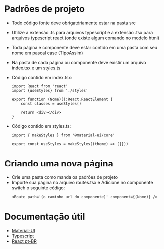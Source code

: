 # Padrões de projeto

- Todo código fonte deve obrigatóriamente estar na pasta src
- Utilize a extensão .ts para arquivos typescript e a extensão .tsx para arquivos typescript react (onde existe algum comando no modelo html)
- Toda página e componente deve estar contido em uma pasta com seu nome em pascal case (TipoAssim)
- Na pasta de cada página ou componente deve existir um arquivo index.tsx e um styles.ts
- Código contido em index.tsx:

  ```
  import React from 'react'
  import {useStyles} from './styles'

  export function (Nome)():React.ReactElement {
      const classes = useStyles()

      return <div></div>
  }
  ```

- Código contido em styles.ts:

  ```
  import { makeStyles } from '@material-ui/core'

  export const useStyles = makeStyles((theme) => ({}))
  ```

# Criando uma nova página

- Crie uma pasta como manda os padrões de projeto
- Importe sua página no arquivo routes.tsx e Adicione no componente switch o seguinte código:
  ```
  <Route path='(o caminho url do componente)' component={(Nome)} />
  ```

# Documentação útil

- [Material-UI](https://material-ui.com/)
- [Typescript](https://www.typescriptlang.org/docs/)
- [React pt-BR](https://pt-br.reactjs.org/docs/getting-started.html)
